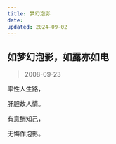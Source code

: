 ```yaml
---
title: 梦幻泡影
date: 
updated: 2024-09-02
---
```


## 如梦幻泡影，如露亦如电 ##

> 2008-09-23

率性人生路，

肝胆故人情。

有意酬知己，

无悔作泡影。
